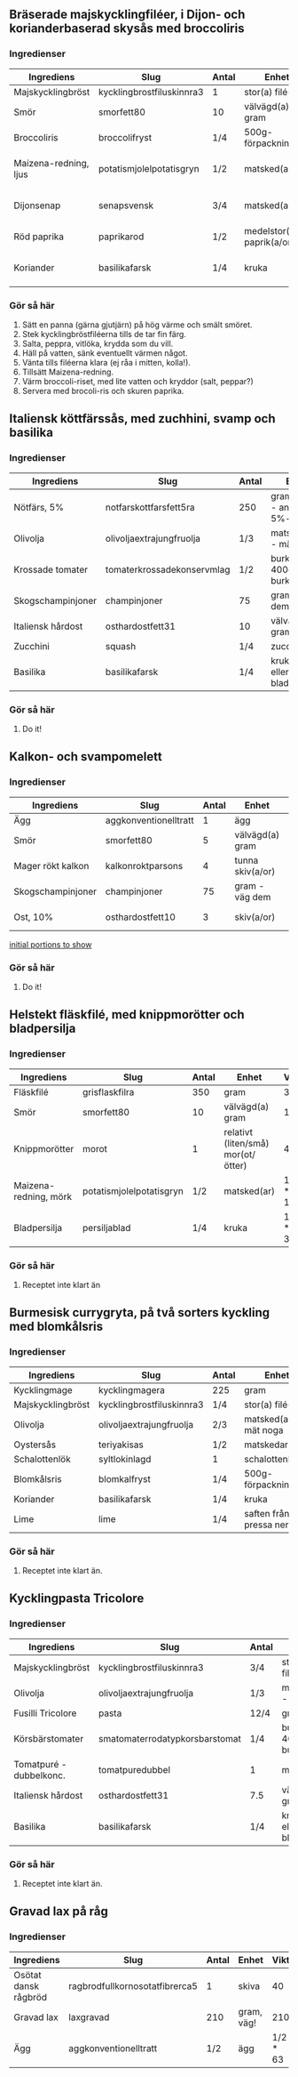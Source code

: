 ## Bräserade majskycklingfiléer, i Dijon- och korianderbaserad skysås med broccoliris

### Ingredienser
| Ingrediens           | Slug                       | Antal | Enhet                       | Vikt      |    Pris/kg |
|----------------------|----------------------------|-------|-----------------------------|-----------|------------|
| Majskycklingbröst    | kycklingbrostfiluskinnra3  | 1     | stor(a) filé(er)            |       250 | 139        |
| Smör                 | smorfett80                 | 10    | välvägd(a) gram             |        10 | 47.90*2    |
| Broccoliris          | broccolifryst              | 1/4   | 500g-förpackning(ar)        |       125 | 19.90*2    |
| Maizena-redning, ljus| potatismjolelpotatisgryn   | 1/2   | matsked(ar)                 |  1/2 * 10 | 14.90*4    |
| Dijonsenap           | senapsvensk                | 3/4   | matsked(ar)                 |  3/4 * 20 | 21.90/0.215|
| Röd paprika          | paprikarod                 | 1/2   | medelstor(a) paprik(a/or)   |       110 | 69.90      |
| Koriander            | basilikafarsk              | 1/4   | kruka                       |  1/4 * 35 | 21.90/0.035|

### Gör så här
1. Sätt en panna (gärna gjutjärn) på hög värme och smält smöret.
1. Stek kycklingbröstfiléerna tills de tar fin färg.
2. Salta, peppra, vitlöka, krydda som du vill.
3. Häll på vatten, sänk eventuellt värmen något.
4. Vänta tills filéerna klara (ej råa i mitten, kolla!).
5. Tillsätt Maizena-redning.
6. Värm broccoli-riset, med lite vatten och kryddor (salt, peppar?)
7. Servera med brocoli-ris och skuren paprika.



## Italiensk köttfärssås, med zuchhini, svamp och basilika

### Ingredienser
| Ingrediens        | Slug                       | Antal | Enhet                               | Vikt     | Pris/kg    |
|-------------------|----------------------------|-------|-------------------------------------|----------|------------|
| Nötfärs, 5%       | notfarskottfarsfett5ra     | 250   | gram, viktigt - använd 5%-ig!       |      250 | 63.90*2    |  
| Olivolja          | olivoljaextrajungfruolja   | 1/3   | matsked(ar) - mät noga              | 1/3*13.8 | 119/0.9    | 
| Krossade tomater  | tomaterkrossadekonservmlag | 1/2   | burk(ar), 400g per burk             |      200 | 33.90/1.2  |
| Skogschampinjoner | champinjoner               | 75    | gram - väg dem                      |       75 | 69.90      |
| Italiensk hårdost | osthardostfett31           | 10    | välvägda gram                       |       10 | 11.90/0.04 |
| Zucchini          | squash                     | 1/4   | zucchini(er)                        |       90 | 12.90/0.36 |
| Basilika          | basilikafarsk              | 1/4   | kruk(a/or), eller bladpersilja...   | 1/4 * 35 | 21.90/0.035|

### Gör så här
1. Do it!



## Kalkon- och svampomelett

### Ingredienser
| Ingrediens        | Slug                       | Antal | Enhet                           | Vikt     |
|-------------------|----------------------------|-------|---------------------------------|----------|
| Ägg               | aggkonventionelltratt      | 1     | ägg                             |       63 |
| Smör              | smorfett80                 | 5     | välvägd(a) gram                 |        5 |
| Mager rökt kalkon | kalkonroktparsons          | 4     | tunna skiv(a/or)                | 4 * 5.71 |
| Skogschampinjoner | champinjoner               | 75    | gram - väg dem                  |       75 |
| Ost, 10%          | osthardostfett10           | 3     | skiv(a/or)                      |   3 * 12 |

[initial portions to show](2)

### Gör så här
1. Do it!


## Helstekt fläskfilé, med knippmorötter och bladpersilja

### Ingredienser
| Ingrediens           | Slug                       | Antal | Enhet                             | Vikt     | Pris/kg   |
|----------------------|----------------------------|-------|-----------------------------------|----------|-----------|
| Fläskfilé            | grisflaskfilra             |  350  | gram                              |      350 | 69.90     |
| Smör                 | smorfett80                 |   10  | välvägd(a) gram                   |       10 | 47.90*2   |
| Knippmorötter        | morot                      |    1  | relativt (liten/små) mor(ot/ötter)|       40 | 20*2      |
| Maizena-redning, mörk| potatismjolelpotatisgryn   |  1/2  | matsked(ar)                       | 1/2 * 10 | 14.90*4   |
| Bladpersilja         | persiljablad               | 1/4   | kruka                             | 1/4 * 35 |21.90/0.035|

### Gör så här
1. Receptet inte klart än



## Burmesisk currygryta, på två sorters kyckling med blomkålsris

### Ingredienser
| Ingrediens        | Slug                       | Antal | Enhet                           | Vikt     | Pris/kg   |
|-------------------|----------------------------|-------|---------------------------------|----------|-----------|
| Kycklingmage      | kycklingmagera             | 225   | gram                            |      225 | 26.90/0.45|
| Majskycklingbröst | kycklingbrostfiluskinnra3  | 1/4   | stor(a) filé(er)                |  250 / 4 | 139       |
| Olivolja          | olivoljaextrajungfruolja   | 2/3   | matsked(ar) - mät noga          | 2/3*13.8 | 119/0.9   |
| Oystersås         | teriyakisas                | 1/2   | matskedar                       |      7.5 | 58.63     |
| Schalottenlök     | syltlokinlagd              | 1     | schalottenlök                   |       30 | 38.90     |
| Blomkålsris       | blomkalfryst               | 1/4   | 500g-förpackning(ar)            |      125 | 19.90/0.5 |
| Koriander         | basilikafarsk              | 1/4   | kruka                           | 1/4 * 35 |21.90/0.035|
| Lime              | lime                       | 1/4   | saften från... pressa ner       | 1/4 * 15 | 79.73     |
 

### Gör så här
1. Receptet inte klart än.


## Kycklingpasta Tricolore

### Ingredienser
| Ingrediens              | Slug                           | Antal | Enhet                            | Vikt     | Pris/kg   |
|-------------------------|--------------------------------|-------|----------------------------------|----------|-----------|
| Majskycklingbröst       | kycklingbrostfiluskinnra3      | 3/4   | stor(a) filé(er)                 |    750/4 | 139       |
| Olivolja                | olivoljaextrajungfruolja       | 1/3   | matsked(ar) - mät noga!          | 1/3*13.8 | 119/0.9   |
| Fusilli Tricolore       | pasta                          | 12/4  | gram, väg!                       |    150/4 | 9.90/0.5  | 
| Körsbärstomater         | smatomaterrodatypkorsbarstomat | 1/4   | burk(ar), 400g per burk          |      100 | 12.90/0.4 |
| Tomatpuré - dubbelkonc. | tomatpuredubbel                |   1   | matsked(ar)                      |       15 | 69.50     | 
| Italiensk hårdost       | osthardostfett31               | 7.5   | välvägda gram                    |      7.5 |11.90/0.04 |
| Basilika                | basilikafarsk                  | 1/4   | kruk(a/or), eller bladpersilja...| 1/4 * 35 |21.90/0.035|

### Gör så här
1. Receptet inte klart än.


## Gravad lax på råg

### Ingredienser
| Ingrediens              | Slug                           | Antal | Enhet                            | Vikt     |
|-------------------------|--------------------------------|-------|----------------------------------|----------|
| Osötat dansk rågbröd    | ragbrodfullkornosotatfibrerca5 |     1 | skiva                            |       40 |
| Gravad lax              | laxgravad                      |   210 | gram, väg!                       |      210 |
| Ägg                     | aggkonventionelltratt          |   1/2 | ägg                              | 1/2 * 63 |